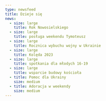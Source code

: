 ```yaml
---
type: newsfeed
title: Dzieje się
news:
  - size: large
    title: Rok Nowosielskiego
  - size: large
    title: posługa weekendu Tymoteusz
  - size: large
    title: Rocznica wybuchu wojny w Ukrainie
  - size: large
    title: Kolęda 2023
  - size: large
    title: spotkania dla młodych 16-19
  - size: large
    title: wsparcie budowy kościoła
  - title: Pomoc dla Ukrainy
    size: medium
  - title: Adoracja w weekendy
    size: medium
---
```

